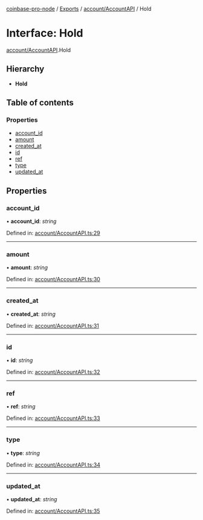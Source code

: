 [coinbase-pro-node](../../README.md) / [Exports](../../modules.md) / [account/AccountAPI](../../modules/account_accountapi.md) / Hold

# Interface: Hold

[account/AccountAPI](../../modules/account_accountapi.md).Hold

## Hierarchy

- **Hold**

## Table of contents

### Properties

- [account_id](accountapi.hold.md#account_id)
- [amount](accountapi.hold.md#amount)
- [created_at](accountapi.hold.md#created_at)
- [id](accountapi.hold.md#id)
- [ref](accountapi.hold.md#ref)
- [type](accountapi.hold.md#type)
- [updated_at](accountapi.hold.md#updated_at)

## Properties

### account_id

• **account_id**: _string_

Defined in: [account/AccountAPI.ts:29](https://github.com/bennycode/coinbase-pro-node/blob/3350621/src/account/AccountAPI.ts#L29)

---

### amount

• **amount**: _string_

Defined in: [account/AccountAPI.ts:30](https://github.com/bennycode/coinbase-pro-node/blob/3350621/src/account/AccountAPI.ts#L30)

---

### created_at

• **created_at**: _string_

Defined in: [account/AccountAPI.ts:31](https://github.com/bennycode/coinbase-pro-node/blob/3350621/src/account/AccountAPI.ts#L31)

---

### id

• **id**: _string_

Defined in: [account/AccountAPI.ts:32](https://github.com/bennycode/coinbase-pro-node/blob/3350621/src/account/AccountAPI.ts#L32)

---

### ref

• **ref**: _string_

Defined in: [account/AccountAPI.ts:33](https://github.com/bennycode/coinbase-pro-node/blob/3350621/src/account/AccountAPI.ts#L33)

---

### type

• **type**: _string_

Defined in: [account/AccountAPI.ts:34](https://github.com/bennycode/coinbase-pro-node/blob/3350621/src/account/AccountAPI.ts#L34)

---

### updated_at

• **updated_at**: _string_

Defined in: [account/AccountAPI.ts:35](https://github.com/bennycode/coinbase-pro-node/blob/3350621/src/account/AccountAPI.ts#L35)
